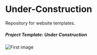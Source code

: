 Under-Construction
==================
Repository for website templates.


##### Project Template: Under Construction

![First image](images/pc_1a.png?raw=true "Screenshot")
